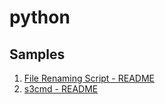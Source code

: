 # python

## Samples

1. [File Renaming Script - README](samples/file-renaming-script/README.md)
2. [s3cmd - README](samples/s3cmd/README.md)